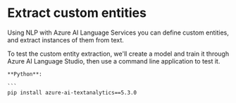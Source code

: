 # Extract custom entities

Using NLP with Azure AI Language Services you can define custom entities, and extract instances of them from text.

To test the custom entity extraction, we'll create a model and train it through Azure AI Language Studio, then use a command line application to test it.


    **Python**:

    ```
    pip install azure-ai-textanalytics==5.3.0